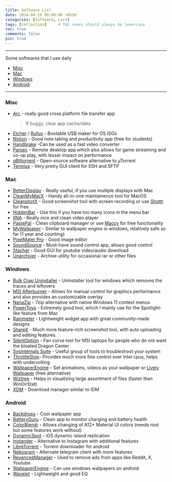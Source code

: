 ```yaml
---
title: Software List
date: 2024-04-19 00:00:00 +0530
categories: [Software, List]
tags: [collection]     # TAG names should always be lowercase
toc: true
comments: false
pin: true
---
```


---

Some softwares that I use daily 

  - [Misc](#misc)
  - [Mac](#mac)
  - [Windows](#windows)
  - [Android](#android)

---

### Misc


- [Arc](https://www.arctransfer.co/) - really good cross platform file transfer app
  > If buggy, clear app cache/data
- [Etcher](https://etcher.io/) / [Rufus](https://rufus.akeo.ie/) - Bootable USB maker for OS ISOs
- [Notion](https://www.notion.so/) - Good note taking and productivity app (free for students)
- [Handbrake](https://handbrake.fr/) -Can be used as a fast video converter
- [Parsec](https://parsec.app/) - Remote desktop app which also allows for game streaming and co-op play, with lesser impact on performance
- [qBittorrent](https://www.qbittorrent.org/) - Open-source software alternative to µTorrent
- [Termius](https://termius.com/) - Very pretty GUI client for SSH and SFTP

### Mac

- [BetterDisplay](https://github.com/waydabber/BetterDisplay) - Really useful, if you use multiple displays with Mac
- [CleanMyMacX](https://cleanmymac.com/) - Handy all-in-one maintainence tool for MacOS
- [CleanshotX](https://cleanshot.com/) - Good screenshot tool with screen recording or use [Shottr](https://shottr.cc/) for free
- [HiddenBar](https://github.com/dwarvesf/hidden) - Use this if you have too many icons in the menu bar 
- [IINA](https://iina.io/) - Really nice and clean video player 
- [PastePal](https://indiegoodies.com/pastepal) - Clean clipboard manager or use [Maccy](https://maccy.app/) for free functionality
- [MyWallpaper](macappstores://apps.apple.com/us/app/id1552826194?mt=12) - Similar to wallpaper engine in windows, relatively safe so far (1 year and counting)
- [PixelMater Pro](https://www.pixelmator.com/pro/) - Good image editor
- [SoundSource](https://rogueamoeba.com/soundsource/) - Must-have sound control app, allows good control
- [Stacher](https://stacher.io/) - Good GUI for youtube video/audio download
- [Unarchiver](https://theunarchiver.com/) - Archive utility for occasional rar or other files


### Windows

- [Bulk Crap Uninstaller](https://www.bcuninstaller.com/) - Uninstaller tool for windows which removes the traces and leftovers
- [MSI Afterburner](https://www.msi.com/Landing/afterburner/graphics-cards) - Allows for manual control for graphics performance and also provides an customizable overlay
- [NanaZip](https://github.com/M2Team/NanaZip) - 7zip alternative with native Windows 11 context menus
- [PowerToys](https://github.com/microsoft/PowerToys) - Extremely good tool, which I mainly use for the Spotlight-like feature from Mac
- [Rainmeter](https://www.rainmeter.net/) - Lightweight widget app with great community-made designs
- [ShareX](https://getsharex.com/) - Much more feature-rich screenshot tool, with auto uploading and editing features.
- [SilentOption](https://forum-en.msi.com/index.php?threads/updated-2016-05-06-silent-option-fan-control-application-for-msi-laptops.255972/) - Fan curve tool for MSI laptops for people who do not want the bloated Dragon Center
- [Sysinternals Suite](https://docs.microsoft.com/en-us/sysinternals/downloads/sysinternals-suite) - Useful group of tools to troubleshoot your system
- [ThrottleStop](https://www.techpowerup.com/download/techpowerup-throttlestop/)- Provides much more fine control over Intel cpus, helps with undervolting
- [WallpaperEngine](https://store.steampowered.com/app/431960/Wallpaper_Engine/) - Set animations, videos as your wallpaper or [Lively Wallpaper](https://rocksdanister.github.io/lively/) (free alternative)
- [Wiztree](https://diskanalyzer.com/) - Helps in visualizing large assortment of files (faster then WinDirStat)
- [XDM](https://github.com/subhra74/xdm) - Download manager similar to IDM

### Android

- [Backdrops](https://play.google.com/store/apps/details?id=com.backdrops.wallpapers) - Cool wallpaper app
- [BatteryGuru](https://play.google.com/store/apps/details?id=com.paget96.batteryguru) - Clean app to monitor charging and battery health
- [ColorBlendr](https://github.com/Mahmud0808/ColorBlendr) - Allows changing of A12+ Material UI colors (needs root but some features work without) 
- [DynamicSpot](https://play.google.com/store/apps/details?id=com.jamworks.dynamicspot) - iOS dynamic island replication
- [Instander](https://thedise.me/instander/) - Alternative to Instagram with additional features
- [LibreTorrent](https://github.com/proninyaroslav/libretorrent) - Torrent downloader for android
- [Nekogram](https://nekogram.app/) - Alternate telegram client with more features 
- [RevancedManager](https://github.com/revanced/revanced-manager) - Used to remove ads from apps like Reddit, X, Youtube
- [WallpaperEngine](https://www.wallpaperengine.io/android/en) - Can use windows wallpapers on android
- [Wavelet](https://play.google.com/store/apps/details?id=com.pittvandewitt.wavelet) - Lightweight and good EQ











